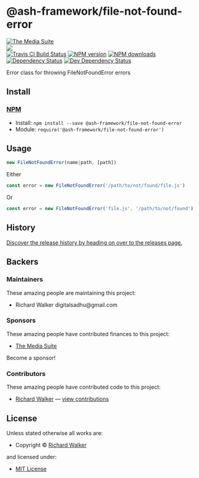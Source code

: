 <!-- TITLE/ -->

<h1>@ash-framework/file-not-found-error</h1>

<!-- /TITLE -->


<!-- BADGES/ -->

<span class="badge-badge"><a href="https://mediasuite.co.nz" title="The Media Suite"><img src="https://mediasuite.co.nz/ms-badge.png" alt="The Media Suite" /></a></span>
<br class="badge-separator" />
<span class="badge-badge"><a href="https://nodei.co/npm/@ash-framework/file-not-found-error"><img src="https://nodei.co/npm/@ash-framework/file-not-found-error.png?downloads=true&stars=true" /></a></span>
<br class="badge-separator" />
<span class="badge-travisci"><a href="http://travis-ci.org/ash-framework/file-not-found-error" title="Check this project's build status on TravisCI"><img src="https://img.shields.io/travis/ash-framework/file-not-found-error/master.svg" alt="Travis CI Build Status" /></a></span>
<span class="badge-npmversion"><a href="https://npmjs.org/package/@ash-framework/file-not-found-error" title="View this project on NPM"><img src="https://img.shields.io/npm/v/@ash-framework/file-not-found-error.svg" alt="NPM version" /></a></span>
<span class="badge-npmdownloads"><a href="https://npmjs.org/package/@ash-framework/file-not-found-error" title="View this project on NPM"><img src="https://img.shields.io/npm/dm/@ash-framework/file-not-found-error.svg" alt="NPM downloads" /></a></span>
<span class="badge-daviddm"><a href="https://david-dm.org/ash-framework/file-not-found-error" title="View the status of this project's dependencies on DavidDM"><img src="https://img.shields.io/david/ash-framework/file-not-found-error.svg" alt="Dependency Status" /></a></span>
<span class="badge-daviddmdev"><a href="https://david-dm.org/ash-framework/file-not-found-error#info=devDependencies" title="View the status of this project's development dependencies on DavidDM"><img src="https://img.shields.io/david/dev/ash-framework/file-not-found-error.svg" alt="Dev Dependency Status" /></a></span>

<!-- /BADGES -->


<!-- DESCRIPTION/ -->

Error class for throwing FileNotFoundError errors

<!-- /DESCRIPTION -->


<!-- INSTALL/ -->

<h2>Install</h2>

<a href="https://npmjs.com" title="npm is a package manager for javascript"><h3>NPM</h3></a><ul>
<li>Install: <code>npm install --save @ash-framework/file-not-found-error</code></li>
<li>Module: <code>require('@ash-framework/file-not-found-error')</code></li></ul>

<!-- /INSTALL -->


## Usage
```js
new FileNotFoundError(name|path, [path])
```

Either
```js
const error = new FileNotFoundError('/path/to/not/found/file.js')
```

Or
```js
const error = new FileNotFoundError('file.js', '/path/to/not/found')
```

<!-- HISTORY/ -->

<h2>History</h2>

<a href="https://github.com/ash-framework/file-not-found-error/releases">Discover the release history by heading on over to the releases page.</a>

<!-- /HISTORY -->


<!-- BACKERS/ -->

<h2>Backers</h2>

<h3>Maintainers</h3>

These amazing people are maintaining this project:

<ul><li>Richard Walker digitalsadhu@gmail.com</li></ul>

<h3>Sponsors</h3>

These amazing people have contributed finances to this project:

<ul><li><a href="http://mediasuite.co.nz">The Media Suite</a></li></ul>

Become a sponsor!



<h3>Contributors</h3>

These amazing people have contributed code to this project:

<ul><li><a href="http://lovebeer.nz/">Richard Walker</a> — <a href="https://github.com/ash-framework/file-not-found-error/commits?author=digitalsadhu" title="View the GitHub contributions of Richard Walker on repository ash-framework/file-not-found-error">view contributions</a></li></ul>



<!-- /BACKERS -->


<!-- LICENSE/ -->

<h2>License</h2>

Unless stated otherwise all works are:

<ul><li>Copyright &copy; <a href="http://lovebeer.nz/">Richard Walker</a></li></ul>

and licensed under:

<ul><li><a href="http://spdx.org/licenses/MIT.html">MIT License</a></li></ul>

<!-- /LICENSE -->
